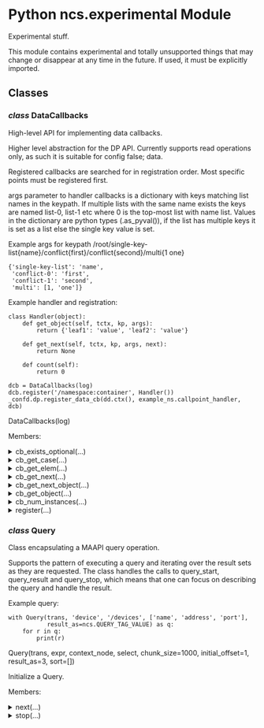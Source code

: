 # Python ncs.experimental Module

Experimental stuff.

This module contains experimental and totally unsupported things that
may change or disappear at any time in the future. If used, it must be
explicitly imported.

## Classes

### _class_ **DataCallbacks**

High-level API for implementing data callbacks.

Higher level abstraction for the DP API. Currently supports read
operations only, as such it is suitable for config false; data.

Registered callbacks are searched for in registration order. Most
specific points must be registered first.

args parameter to handler callbacks is a dictionary with keys
matching list names in the keypath. If multiple lists with the
same name exists the keys are named list-0, list-1 etc where 0 is
the top-most list with name list. Values in the dictionary are
python types (.as_pyval()), if the list has multiple keys it is
set as a list else the single key value is set.

Example args for keypath
/root/single-key-list{name}/conflict{first}/conflict{second}/multi{1 one}

    {'single-key-list': 'name',
     'conflict-0': 'first',
     'conflict-1': 'second',
     'multi': [1, 'one']}

Example handler and registration:

    class Handler(object):
        def get_object(self, tctx, kp, args):
            return {'leaf1': 'value', 'leaf2': 'value'}

        def get_next(self, tctx, kp, args, next):
            return None

        def count(self):
            return 0

    dcb = DataCallbacks(log)
    dcb.register('/namespace:container', Handler())
    _confd.dp.register_data_cb(dd.ctx(), example_ns.callpoint_handler, dcb)

DataCallbacks(log)

Members:

<details>

<summary>cb_exists_optional(...)</summary>

Method:

```python
cb_exists_optional(self, tctx, kp)
```

low-level cb_exists_optional implementation

</details>

<details>

<summary>cb_get_case(...)</summary>

Method:

```python
cb_get_case(self, tctx, kp, choice)
```

low-level cb_get_case implementation

</details>

<details>

<summary>cb_get_elem(...)</summary>

Method:

```python
cb_get_elem(self, tctx, kp)
```

low-level cb_elem implementation

</details>

<details>

<summary>cb_get_next(...)</summary>

Method:

```python
cb_get_next(self, tctx, kp, next)
```

low-level cb_get_next implementation

</details>

<details>

<summary>cb_get_next_object(...)</summary>

Method:

```python
cb_get_next_object(self, tctx, kp, next)
```

low-level cb_get_next_object implementation

</details>

<details>

<summary>cb_get_object(...)</summary>

Method:

```python
cb_get_object(self, tctx, kp)
```

low-level cb_get_object implementation

</details>

<details>

<summary>cb_num_instances(...)</summary>

Method:

```python
cb_num_instances(self, tctx, kp)
```

low-level cb_num_instances implementation

</details>

<details>

<summary>register(...)</summary>

Method:

```python
register(self, path, handler)
```

Register data handler for path.

If handler is a type it will be instantiated with the DataCallbacks
log as the only parameter.

The following methods will be called on the handler:

* get_object(kp, args)

    Return single object as dictionary.

* get_next(kp, args, next)

    Return next object as dictionary, list of dictionaries can be
    returned to use result caching reducing the amount of calls
    required.

* count(kp, args)

    Return number of elements in list.

</details>

### _class_ **Query**

Class encapsulating a MAAPI query operation.

Supports the pattern of executing a query and iterating over the result
sets as they are requested. The class handles the calls to query_start,
query_result and query_stop, which means that one can focus on describing
the query and handle the result.

Example query:

    with Query(trans, 'device', '/devices', ['name', 'address', 'port'],
               result_as=ncs.QUERY_TAG_VALUE) as q:
        for r in q:
            print(r)

Query(trans, expr, context_node, select, chunk_size=1000, initial_offset=1, result_as=3, sort=[])

Initialize a Query.

Members:

<details>

<summary>next(...)</summary>

Method:

```python
next(self)
```

Get the next query result row.

</details>

<details>

<summary>stop(...)</summary>

Method:

```python
stop(self)
```

Stop the running query.

Any resources associated with the query will be released.

</details>

